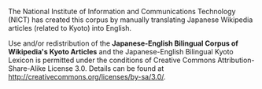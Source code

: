 The National Institute of Information and Communications Technology (NICT) has created this corpus by manually translating Japanese Wikipedia articles (related to Kyoto) into English.  
  
Use and/or redistribution of the **Japanese-English Bilingual Corpus of Wikipedia's Kyoto Articles** and the Japanese-English Bilingual Kyoto Lexicon is permitted under the conditions of Creative Commons Attribution-Share-Alike License 3.0. Details can be found at http://creativecommons.org/licenses/by-sa/3.0/.  
